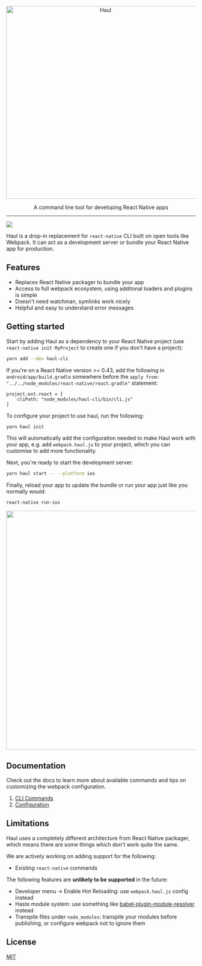 <p align="center">
  <img alt="Haul" src="https://cloud.githubusercontent.com/assets/1174278/24502391/25619f98-156b-11e7-994c-a8495b4735d5.png" width="512">
</p>

<p align="center">
  A command line tool for developing React Native apps
</p>

---

<a title="Join on Slack" href="https://slack.callstack.io/"><img src="https://slack.callstack.io/badge.svg" /></a>

Haul is a drop-in replacement for `react-native` CLI built on open tools like Webpack. It can act as a development server or bundle your React Native app for production.

## Features

- Replaces React Native packager to bundle your app
- Access to full webpack ecosystem, using additonal loaders and plugins is simple
- Doesn't need watchman, symlinks work nicely
- Helpful and easy to understand error messages

## Getting started

Start by adding Haul as a dependency to your React Native project (use `react-native init MyProject` to create one if you don't have a project):

```bash
yarn add --dev haul-cli
```

If you're on a React Native version >= 0.43, add the following in `android/app/build.gradle` somewhere before the `apply from: "../../node_modules/react-native/react.gradle"` statement:

```
project.ext.react = [
    cliPath: "node_modules/haul-cli/bin/cli.js"
]
```

To configure your project to use haul, run the following:

```bash
yarn haul init
```

This will automatically add the configuration needed to make Haul work with your app, e.g. add `webpack.haul.js` to your project, which you can customise to add more functionality.

Next, you're ready to start the development server:

```bash
yarn haul start -- --platform ios
```

Finally, reload your app to update the bundle or run your app just like you normally would:

```bash
react-native run-ios
```

<p align="center">
  <img width="635" src="https://cloud.githubusercontent.com/assets/2464966/24395888/8957aba8-13a1-11e7-96a3-70d34d4b5069.png" />
</p>

## Documentation

Check out the docs to learn more about available commands and tips on customizing the webpack configuration.

1. [CLI Commands](docs/CLI%20Commands.md)
1. [Configuration](docs/Configuration.md)

## Limitations

Haul uses a completely different architecture from React Native packager, which means there are some things which don't work quite the same.

We are actively working on adding support for the following:

- Existing `react-native` commands

The following features are **unlikely to be supported** in the future:

- Developer menu -> Enable Hot Reloading: use `webpack.haul.js` config instead
- Haste module system: use something like [babel-plugin-module-resolver](https://github.com/tleunen/babel-plugin-module-resolver) instead
- Transpile files under `node_modules`: transpile your modules before publishing, or configure webpack not to ignore them

## License

[MIT](./LICENSE.md)

